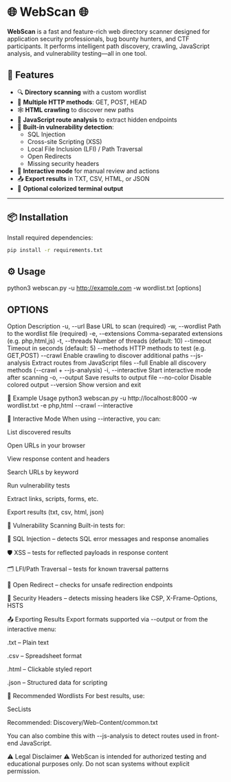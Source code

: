 # 🌐 WebScan 🌐 

**WebScan** 
is a fast and feature-rich web directory scanner designed for application security professionals, bug bounty hunters, and CTF participants. It performs intelligent path discovery, crawling, JavaScript analysis, and vulnerability testing—all in one tool.

## 🚀 Features

- 🔍 **Directory scanning** with a custom wordlist
- 🧪 **Multiple HTTP methods**: GET, POST, HEAD
- 🕸️ **HTML crawling** to discover new paths
- 📜 **JavaScript route analysis** to extract hidden endpoints
- 🔐 **Built-in vulnerability detection**:
  - SQL Injection
  - Cross-site Scripting (XSS)
  - Local File Inclusion (LFI) / Path Traversal
  - Open Redirects
  - Missing security headers
- 🧠 **Interactive mode** for manual review and actions
- 📤 **Export results** in TXT, CSV, HTML, or JSON
- 🎨 **Optional colorized terminal output**

---

## 📦 Installation

Install required dependencies:

```bash
pip install -r requirements.txt
```

## ⚙️ Usage
python3 webscan.py -u http://example.com -w wordlist.txt [options]

## OPTIONS 
Option	Description
-u, --url	Base URL to scan (required)
-w, --wordlist	Path to the wordlist file (required)
-e, --extensions Comma-separated extensions (e.g. php,html,js)
-t, --threads	Number of threads (default: 10)
--timeout	Timeout in seconds (default: 5)
--methods	HTTP methods to test (e.g. GET,POST)
--crawl	Enable crawling to discover additional paths
--js-analysis	Extract routes from JavaScript files
--full	Enable all discovery methods (--crawl + --js-analysis)
-i, --interactive	Start interactive mode after scanning
-o, --output	Save results to output file
--no-color	Disable colored output
--version	Show version and exit

🧪 Example Usage
python3 webscan.py -u http://localhost:8000 -w wordlist.txt -e php,html --crawl --interactive

🧠 Interactive Mode
When using --interactive, you can:

List discovered results

Open URLs in your browser

View response content and headers

Search URLs by keyword

Run vulnerability tests

Extract links, scripts, forms, etc.

Export results (txt, csv, html, json)

🔐 Vulnerability Scanning
Built-in tests for:

🧨 SQL Injection – detects SQL error messages and response anomalies

🛡️ XSS – tests for reflected payloads in response content

🗂️ LFI/Path Traversal – tests for known traversal patterns

🔁 Open Redirect – checks for unsafe redirection endpoints

🧾 Security Headers – detects missing headers like CSP, X-Frame-Options, HSTS

📤 Exporting Results
Export formats supported via --output or from the interactive menu:

.txt – Plain text

.csv – Spreadsheet format

.html – Clickable styled report

.json – Structured data for scripting

🧰 Recommended Wordlists
For best results, use:

SecLists

Recommended: Discovery/Web-Content/common.txt

You can also combine this with --js-analysis to detect routes used in front-end JavaScript.

⚠️ Legal Disclaimer ⚠️
WebScan is intended for authorized testing and educational purposes only.
Do not scan systems without explicit permission.

